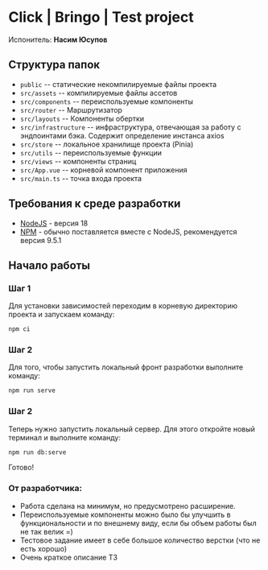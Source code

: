 # Click | Bringo | Test project

Испонитель: **Насим Юсупов**

## Структура папок

- `public` -- статические некомпилируемые файлы проекта
- `src/assets` -- компилируемые файлы ассетов
- `src/components` -- переиспользуемые компоненты
- `src/router` -- Маршрутизатор
- `src/layouts` -- Компоненты обертки
- `src/infrastructure` -- инфраструктура, отвечающая за работу с эндпоинтами бэка. Содержит определение инстанса axios
- `src/store` -- локальное хранилище проекта (Pinia)
- `src/utils` -- переиспользуемые функции
- `src/views` -- компоненты страниц
- `src/App.vue` -- корневой компонент приложения
- `src/main.ts` -- точка входа проекта

## Требования к среде разработки

- [NodeJS](https://nodejs.org/) - версия 18
- [NPM](https://www.npmjs.com/) - обычно поставляется вместе с NodeJS, рекомендуется версия 9.5.1


## Начало работы

### Шаг 1

Для установки зависимостей переходим в корневую директорию проекта и запускаем команду:

```sh
npm ci
```

### Шаг 2

Для того, чтобы запустить локальный фронт разработки выполните команду:

```sh
npm run serve
```

### Шаг 2

Теперь нужно запустить локальный сервер. Для этого откройте новый терминал и выполните команду:

```sh
npm run db:serve
```

Готово!

### От разработчика:
- Работа сделана на минимум, но предусмотрено расширение.
- Переиспользуемые компоненты можно было бы улучшить в функциональности и по внешнему виду, если бы объем работы был не так велик =)
- Тестовое задание имеет в себе большое количество верстки (что не есть хорошо)
- Очень краткое описание ТЗ








